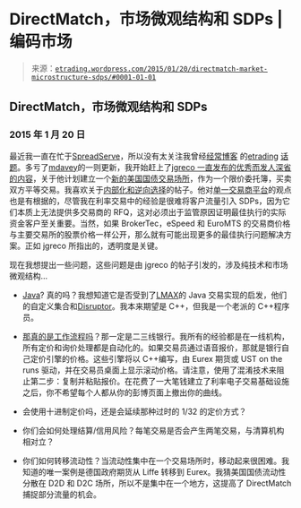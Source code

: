 <!--yml

category: 未分类

日期：2024 年 5 月 12 日 19:32:09

-->

# DirectMatch，市场微观结构和 SDPs | 编码市场

> 来源：[`etrading.wordpress.com/2015/01/20/directmatch-market-microstructure-sdps/#0001-01-01`](https://etrading.wordpress.com/2015/01/20/directmatch-market-microstructure-sdps/#0001-01-01)

## DirectMatch，市场微观结构和 SDPs

### 2015 年 1 月 20 日

最近我一直在忙于[SpreadServe](http://www.spreadserve.com/)，所以没有太关注我曾经[经常博客](https://etrading.wordpress.com/2007/05/24/rfs-vs-rfq/) 的[etrading](https://etrading.wordpress.com/2006/08/31/adverse-selection-and-uninformed-traders/) [话题](https://etrading.wordpress.com/2006/08/31/adverse-selection-and-uninformed-traders/)。多亏了[mdavey](https://mdavey.wordpress.com/)的一则更新，我开始赶上了[jgreco 一直发布的优秀而发人深省的内容](https://medium.com/@jgreco/internalization-and-adverse-selection-79f9fee8684d)，关于他计划建立一个[新的美国国债交易场所](http://directmatchx.com)，作为一个限价委托簿，买卖双方平等交易。我喜欢关于[内部化和逆向选择](https://medium.com/@jgreco/internalization-and-adverse-selection-79f9fee8684d)的帖子。他对[单一交易商平台](http://www.directmatchx.com/blog/single-dealer-platforms-and-adverse-selection)的观点也是有根据的，尽管我在利率交易中的经验是很难将客户流量引入 SDPs，因为它们本质上无法提供多交易商的 RFQ，这对必须出于监管原因证明最佳执行的实际资金客户至关重要。当然，如果 BrokerTec，eSpeed 和 EuroMTS 的交易商价格与主要交易所的股票价格一样公开，那么就有可能出现更多的最佳执行问题解决方案。正如 jgreco 所指出的，透明度是关键。

现在我想提出一些问题，这些问题是由 jgreco 的帖子引发的，涉及纯技术和市场微观结构...

+   [Java](http://www.directmatchx.com/careers)? 真的吗？我想知道它是否受到了[LMAX](http://www.lmax.com)的 Java 交易实现的启发，他们的自定义集合和[Disruptor](https://lmax-exchange.github.io/disruptor/)。我本来期望是 C++，但我是一个老派的 C++程序员。

+   [那真的是工作流程吗](http://www.directmatchx.com/blog/welcome-to-interest-rates-trading)？那一定是二三线银行。我所有的经验都是在一线机构，所有定价和询价处理都是自动化的。如果交易员通过语音报价，那就是银行自己定价引擎的价格。这些引擎将以 C++编写，由 Eurex 期货或 UST on the runs 驱动，并在交易员桌面上显示滚动价格。请注意，使用了混淆技术来阻止第二步：复制并粘贴报价。在花费了一大笔钱建立了利率电子交易基础设施之后，你不希望每个人都从你的彭博页面上撤出你的曲线。

+   会使用十进制定价吗，还是会延续那种过时的 1/32 的定价方式？

+   你们会如何处理结算/信用风险？每笔交易是否会产生两笔交易，与清算机构相对立？

+   你们如何转移流动性？当流动性集中在一个交易场所时，移动起来很困难。我知道的唯一案例是德国政府期货从 Liffe 转移到 Eurex。我猜美国国债流动性分散在 D2D 和 D2C 场所，所以不是集中在一个地方，这提高了 DirectMatch 捕捉部分流量的机会。
